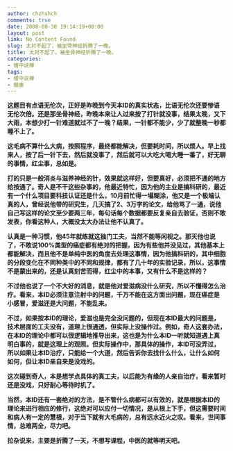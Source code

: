 ```yaml
---
author: chzhshch
comments: true
date: 2008-08-30 19:14:19+00:00
layout: post
link: No Content Found
slug: 太对不起了，被坐骨神经折腾了一晚。
title: 太对不起了，被坐骨神经折腾了一晚。
categories:
- 缠中说禅
tags:
- 缠中说禅
- 健康
---
```


			

**这题目有点语无伦次，正好是昨晚到今天本ID的真实状态，比语无伦次还要惨语无伦次倍。还是那坐骨神经，昨晚本来让人过来按了打针就没事，结果太晚，又下大雨，本想少打一针难道就过不了一晚？结果，一针都不能少，少了就整晚一秒都睡不上了。**

**这毛病不算什么大病，按照程序，最终都能解决，但要耗时间，所以烦人。早上找来人，按了后一针下去，然后就没事了，然后就可以大吃大喝大睡一番了，好无聊的事情，红尘事，总如是。**

**打的只是一般消炎与滋养神经的针，效果就这样好，但要真好，必须把不通的地方给按通了。奇人是不干这些杂事的，他最近特忙，因为他的主业是搞科研的，最近有一个什么项目要科技认证还是什么，10月前忙得一塌糊涂，他又是一个极端认真的人，曾经说他带的研究生，几天搞了2、3万字的论文，给他骂了一通，说他自己写这样的论文至少要两三年，每句话每个数据都要反复亲自去验证，否则不敢发表，你看这种人，大概没太大办法让他不认真了。**

**认真是一种习惯，他45年就练就这独门工夫，当然不能等闲视之。那天他也说了，不敢说100%类型的癌症都有绝对的把握，因为有些他并没见过，其他基本上都能解决，而且他不是单纯中医的角度去处理这事情，因为他搞科研的，其中细胞的分段变化在不同种类中的不同和规律，都有了几十年的实验记录，所以，这事情不是蒙出来的，还是认真刻苦而得，红尘中的本事，又有什么不是这样的？**

**不过他也说了一个不大好的消息，就是他对爱滋病没什么研究，所以不懂得怎么治疗。看来，本ID必须注意注射中的问题，千万不能在这方面出问题，现在癌症是小感冒，爱滋还是大问题，不能乱来。**

**不过，如果按本ID的理论，爱滋也是完全没问题的，但现在本ID最大的问题是，技术层面的工夫没有，道理上很通透，但实际上没操作过。例如，奇人这套办法，在本ID的理论中都可以很逻辑地推导出来，这也是为什么本ID一听就知道遇上真明白事的，就是这理上的观照。但实际操作中，那具体的操作，本ID可没弄过，所以如果让本ID治疗，只能给一个大道，然后告诉你去找什么什么，让什么如何如何，但让本ID亲自来是没戏的。**

**这次碰到奇人，本是想学点具体的真工夫，以后能为有缘的人亲自治疗，看来暂时还是没戏，只好耐心等待时机了。**

**当然，本ID还有一套绝对的方法，是不管什么病都可以有效的，就是根据本ID的理论来进行相应的修行，这绝对可以应付一切情况，是从根上下手，但这需要时间和病人有一定的慧根，对于当下就有大毛病的，总有远水近火之叹。看来，世间事情，总难两全，尽力吧。**

**拉杂说来，主要是折腾了一天，不想写课程，中医的就等明天吧。**
